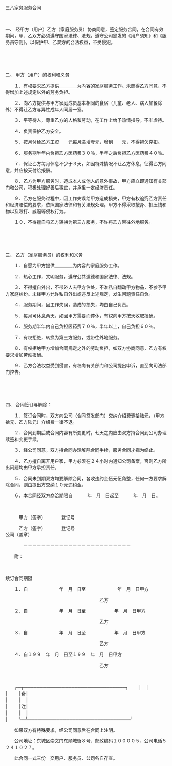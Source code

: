 



三八家务服务合同



 

　　

一、
经甲方（用户）乙方（家庭服务员）协商同意，签定服务合同，在合同有效期间，甲、乙双方必须遵守国家法律、法规，遵守公司颁发的《用户须知》和《服务员守则》，以保护甲、乙双方的合法权益，不受侵犯。

　　

　　

二、
甲方（用户）的权利和义务

　　１．有权要求乙方提供＿＿＿＿为内容的家庭服务工作。未商得乙方同意，不得增加上述规定以外的劳务负担。

　　２．向乙方提供与甲方家庭成员基本相同的食宿（儿童、老人、病人加餐除外）不得让乙方与异性成年人同居一室。

　　３．平等待人，尊重乙方的人格和劳动，在工作上给予热情指导。不准虐待。

　　４．负责保护乙方安全。

　　５．按月付给乙方工资　　元每月递增壹元，增到　　元，不得拖欠克扣。

　　６．服务期半年内负担乙方医药费３０％，半年之后负担乙方医药费４０％。

　　７．保证乙方每月休息不少于３天，如因特殊情况不让乙方休息，征得乙方同意，并应按天付给报酬。

　　８．乙方为甲方服务时，造成本人或他人的意外事故，甲方应立即通知有关部门和公司，积极处理好善后事宜，并承担一定经济责任。

　　９．乙方在服务过程中，因工作失误给甲方造成损失，甲方有权追究乙方责任和经济赔偿的要求，依照国家法律和有关法规处理。甲方不得采取搜身、扣压钱和物以及殴打、威逼等侵权行为。

　　１０．不得擅自将乙方转换为第三方服务，不许将乙方带往外地服务。

　　

　　

三、
乙方（家庭服务员）的权利和义务

　　１．自愿为甲方提供＿＿＿＿为内容的家庭服务工作。

　　２．热心工作，文明服务，遵守公共道德和国家法律、法规。

　　３．不得擅自外出，不带外人去甲方住处，不准私自翻动甲方物品，不参予甲方家庭纠纷。未经甲方允许私自外出或违反上述规定，发生问题责任自负。

　　４．服务期间，因工作失误，造成的损失，均由自己负责。

　　５．每月可休息两天，如因甲方需要而停休，有权向甲方按天收取报酬。

　　６．服务期半年内自己负担医药费７０％，半年以上，自己负担６０％。

　　７．有权拒绝，转换为第三方服务，或带往外地服务。

　　８．有权拒绝甲方增加合同规定之外的劳动负担，如双方协商同意，乙方有权要求增加劳动报酬。

　　９．乙方合法权益受到侵害，有权向有关部门和公司提出申诉，直至向司法部门控告。

　　

　　

四、
合同签订与解除：

　　１．签订合同时，双方向公司（合同签发部门）交纳介绍费壹拾陆元，（甲方拾元、乙方陆元）介绍费一律不退。

　　２．合同到期后或合同内容有所变更时，七天之内应由双方持合同到公司办理续签和变更手续。

　　３．经公司同意，双方持合同办理解除合同手续，服务合同才视为终止。

　　４．乙方擅自离开用户家，甲方必须在２４小时内通知公司备案，否则乙方所出问题均由甲方承担责任。

　　５．合同未到期双方均要解除合同，各收违约金伍元伍角整，任何一方要求解除合同，则由提出方交纳１０元违约金。

　　６．本合同经双方商洽期限自　　　 年　月　日起至　　　 年　月　日。　　　　　　

　　

　　　甲方（签字）　　　　登记号

　　　乙方（签字）　　　　登记号　　　　　　　　　　　　　　　　　　　　　　　　　　　公司（盖章）

　　　　－－－－－－－－－－－－－－－－－－－－－－－－

　　附：

　　


 续订合同期限



　　１．自　　　　　　　年　月　日至　　　　　　　年　月　日甲方

　　　　　　　　　　　　　　　　　　　　　乙方

　　２．自　　　　　　　年　月　日至　　　　　　 年　月　日甲方

　　　　　　　　　　　　　　　　　　　　　乙方

　　３．自　　　　　　　年　月　日至　　　　　　 年　月　日甲方

　　　　　　　　　　　　　　　　　　　　　乙方

　　４．自１９９　年　月　日至１９９　年　月　日甲方

　　　　　　　　　　　　　　　　　　　　　乙方

　　


　　┌─┬────────────────────────────────┐
　　│　│　　　　　　　　　　　　　　　　　　　　　　　　　　　　　　　　│
　　│备│　　　　　　　　　　　　　　　　　　　　　　　　　　　　　　　　│
　　│　│　　　　　　　　　　　　　　　　　　　　　　　　　　　　　　　　│
　　│注│　　　　　　　　　　　　　　　　　　　　　　　　　　　　　　　　│
　　│　│　　　　　　　　　　　　　　　　　　　　　　　　　　　　　　　　│
　　└─┴────────────────────────────────┘
　　


　　如果双方有特殊要求，经公司同意后在合同上注明。

　　公司地址：东城区崇文门东顺城街８号、邮政编码１００００５、公司电话５２４１０２７。

　　此合同一式三份　交用户、服务员、公司各自存查。